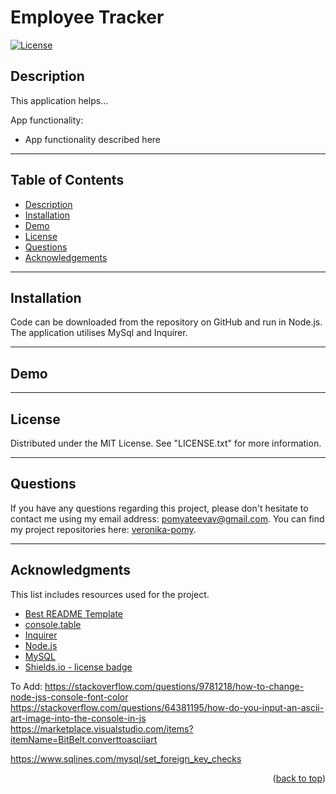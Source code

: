 # Employee Tracker

<!-- License Badge -->
[![License][license-shield]][license-url]

## Description

This application helps...

App functionality: 

- App functionality described here

---

## Table of Contents

  <ul>
    <li>
      <a href="#description">Description</a>
    </li>
    <li>
      <a href="#installation">Installation</a>
    </li>
    <li>
      <a href="#demo">Demo</a>
    </li>
    <li>
        <a href="#license">License</a>
    </li>
    <li>
        <a href="#questions">Questions</a>
    </li>
    <li>
        <a href="#acknowledgments">Acknowledgements</a>
    </li>
  </ul>

---

## Installation

Code can be downloaded from the repository on GitHub and run in Node.js. The application utilises MySql and Inquirer.

---

## Demo



---

## License

Distributed under the MIT License. See "LICENSE.txt" for more information.

---

## Questions

If you have any questions regarding this project, please don't hesitate to contact me using my email address: pomyateevav@gmail.com. You can find my project repositories here: [veronika-pomy](https://github.com/veronika-pomy?tab=repositories).

___

## Acknowledgments

This list includes resources used for the project. 

- [Best README Template](https://github.com/othneildrew/Best-README-Template/blob/master/README.md)
- [console.table](https://www.npmjs.com/package/console.table)
- [Inquirer](https://www.npmjs.com/package/inquirer)
- [Node.js](https://nodejs.org/en/)
- [MySQL](https://www.mysql.com/)
- [Shields.io - license badge](https://shields.io/)

To Add: 
https://stackoverflow.com/questions/9781218/how-to-change-node-jss-console-font-color
https://stackoverflow.com/questions/64381195/how-do-you-input-an-ascii-art-image-into-the-console-in-js
https://marketplace.visualstudio.com/items?itemName=BitBelt.converttoasciiart

https://www.sqlines.com/mysql/set_foreign_key_checks

<p align="right">(<a href="#employee-tracker">back to top</a>)</p>

<!-- License & badge -->
[license-shield]: https://img.shields.io/badge/license-MIT-blue?style=for-the-badge
[license-url]: https://github.com/veronika-pomy/Employee-Tracker/blob/main/LICENSE
